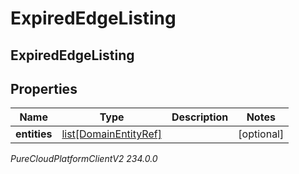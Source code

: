 # ExpiredEdgeListing

## ExpiredEdgeListing

## Properties

|Name | Type | Description | Notes|
|------------ | ------------- | ------------- | -------------|
| **entities** | [list[DomainEntityRef]](DomainEntityRef) |  | [optional] |



_PureCloudPlatformClientV2 234.0.0_

